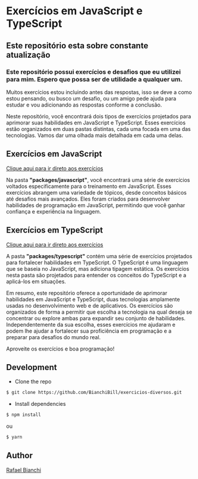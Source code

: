 # Exercícios em JavaScript e TypeScript

## Este repositório esta sobre constante atualização

### Este repositório possui exercícios e desafios que eu utilizei para mim. Espero que possa ser de utilidade a qualquer um.

Muitos exercícios estou incluindo antes das respostas, isso se deve a como estou pensando, ou busco um desafio, ou um amigo pede ajuda para estudar e vou adicionando as respostas conforme a conclusão.

Neste repositório, você encontrará dois tipos de exercícios projetados para aprimorar suas habilidades em JavaScript e TypeScript. Esses exercícios estão organizados em duas pastas distintas, cada uma focada em uma das tecnologias. Vamos dar uma olhada mais detalhada em cada uma delas.

## **Exercícios em JavaScript**

[Clique aqui para ir direto aos exercícios](https://github.com/BianchiBill/exercicios-diversos/blob/main/packages/javascript/README.md)

Na pasta **"packages/javascript"**, você encontrará uma série de exercícios voltados especificamente para o treinamento em JavaScript. Esses exercícios abrangem uma variedade de tópicos, desde conceitos básicos até desafios mais avançados. Eles foram criados para desenvolver habilidades de programação em JavaScript, permitindo que você ganhar confiança e experiência na linguagem.

## **Exercícios em TypeScript**

[Clique aqui para ir direto aos exercícios](https://github.com/BianchiBill/exercicios-diversos/blob/main/packages/typescript/README.md)

A pasta **"packages/typescript"** contém uma série de exercícios projetados para fortalecer habilidades em TypeScript. O TypeScript é uma linguagem que se baseia no JavaScript, mas adiciona tipagem estática. Os exercícios nesta pasta são projetados para entender os conceitos do TypeScript e a aplicá-los em situações.

Em resumo, este repositório oferece a oportunidade de aprimorar habilidades em JavaScript e TypeScript, duas tecnologias amplamente usadas no desenvolvimento web e de aplicativos. Os exercícios são organizados de forma a permitir que escolha a tecnologia na qual deseja se concentrar ou explore ambas para expandir seu conjunto de habilidades. Independentemente da sua escolha, esses exercícios me ajudaram e podem lhe ajudar a fortalecer sua proficiência em programação e a preparar para desafios do mundo real.

Aproveite os exercícios e boa programação!
## Development

- Clone the repo

```bash
$ git clone https://github.com/BianchiBill/exercicios-diversos.git
```

- Install dependencies

```bash
$ npm install
```
ou
```bash
$ yarn
```

## Author

[Rafael Bianchi](https://twitter.com/billbianchi06)

[license-url]: https://opensource.org/licenses/MIT
